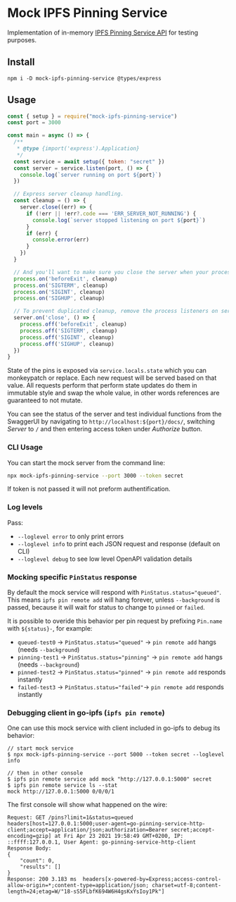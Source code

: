 # Mock IPFS Pinning Service

Implementation of in-memory [IPFS Pinning Service API](https://ipfs.github.io/pinning-services-api-spec/) for testing purposes.

## Install

```
npm i -D mock-ipfs-pinning-service @types/express
```

## Usage

```js
const { setup } = require("mock-ipfs-pinning-service")
const port = 3000

const main = async () => {
  /**
   * @type {import('express').Application}
   */
  const service = await setup({ token: "secret" })
  const server = service.listen(port, () => {
    console.log(`server running on port ${port}`)
  })

  // Express server cleanup handling.
  const cleanup = () => {
    server.close((err) => {
      if (!err || !err?.code === 'ERR_SERVER_NOT_RUNNING') {
        console.log(`server stopped listening on port ${port}`)
      }
      if (err) {
        console.error(err)
      }
    })
  }

  // And you'll want to make sure you close the server when your process exits
  process.on('beforeExit', cleanup)
  process.on('SIGTERM', cleanup)
  process.on('SIGINT', cleanup)
  process.on('SIGHUP', cleanup)

  // To prevent duplicated cleanup, remove the process listeners on server close.
  server.on('close', () => {
    process.off('beforeExit', cleanup)
    process.off('SIGTERM', cleanup)
    process.off('SIGINT', cleanup)
    process.off('SIGHUP', cleanup)
  })
}

```

State of the pins is exposed via `service.locals.state` which you can monkeypatch or replace. Each new request will be served based on that value. All requests perform that perform state updates do them in immutable style and swap the whole value, in other words references are guaranteed to not mutate.

You can see the status of the server and test individual functions from the SwaggerUI by navigating to `http://localhost:${port}/docs/`, switching  _Server_ to `/` and then entering access token under _Authorize_ button.

### CLI Usage

You can start the mock server from the command line:

```sh
npx mock-ipfs-pinning-service --port 3000 --token secret
```

If token is not passed it will not preform authentification.

### Log levels

Pass:

- `--loglevel error` to only print errors
- `--loglevel info` to print each JSON request and response (default on CLI)
- `--loglevel debug` to see low level OpenAPI validation details

### Mocking specific `PinStatus` response

By default the mock service will respond with `PinStatus.status="queued"`.
This means `ipfs pin remote add` will hang forever, unless `--background` is passed, because it will wait for status to change to `pinned` or `failed`.

It is possible to overide this behavior per pin request by prefixing `Pin.name` with `${status}-`, for example:

- `queued-test0` → `PinStatus.status="queued"` → `pin remote add` hangs (needs `--background`)
- `pinning-test1` → `PinStatus.status="pinning"` → `pin remote add` hangs (needs `--background`)
- `pinned-test2` → `PinStatus.status="pinned"` → `pin remote add` responds instantly
- `failed-test3` → `PinStatus.status="failed"`→ `pin remote add` responds instantly

### Debugging client in go-ipfs (`ipfs pin remote`)

One can use this mock service with client included in go-ipfs to debug its behavior:

```console
// start mock service
$ npx mock-ipfs-pinning-service --port 5000 --token secret --loglevel info

// then in other console
$ ipfs pin remote service add mock "http://127.0.0.1:5000" secret
$ ipfs pin remote service ls --stat
mock http://127.0.0.1:5000 0/0/0/1
```

The first console will show what happened on the wire:

```
Request: GET /pins?limit=1&status=queued headers[host=127.0.0.1:5000;user-agent=go-pinning-service-http-client;accept=application/json;authorization=Bearer secret;accept-encoding=gzip] at Fri Apr 23 2021 19:58:49 GMT+0200, IP: ::ffff:127.0.0.1, User Agent: go-pinning-service-http-client
Response Body:
{
	"count": 0,
	"results": []
}
Response: 200 3.183 ms  headers[x-powered-by=Express;access-control-allow-origin=*;content-type=application/json; charset=utf-8;content-length=24;etag=W/"18-sS5FLbfK694W6H4gsKxYsIoy1Pk"]
```
